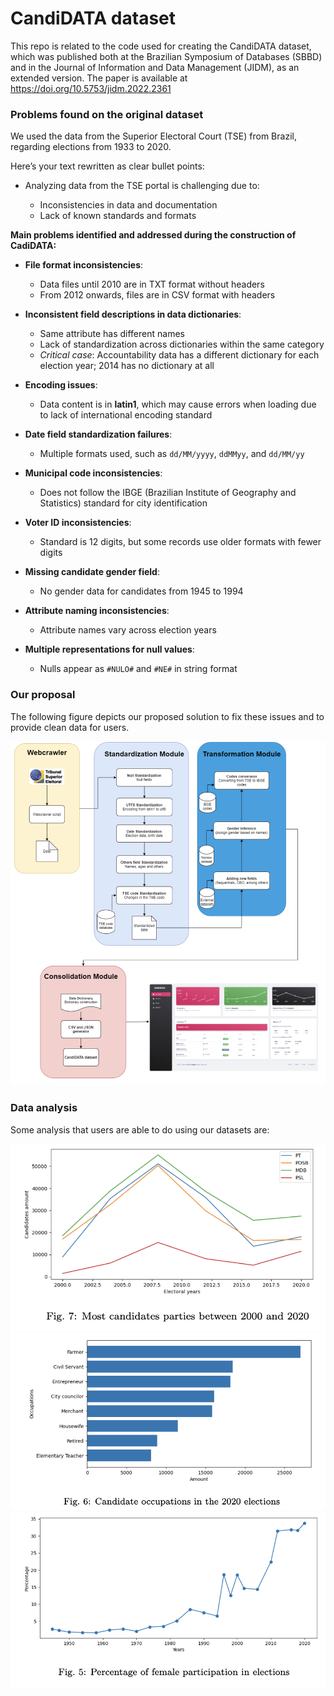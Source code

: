 # CandiDATA dataset

This repo is related to the code used for creating the CandiDATA dataset, which was published both at the Brazilian Symposium of Databases (SBBD) and in the Journal of Information and Data Management (JIDM), as an extended version. The paper is available at https://doi.org/10.5753/jidm.2022.2361


### Problems found on the original dataset

We used the data from the Superior Electoral Court (TSE) from Brazil, regarding elections from 1933 to 2020.

Here’s your text rewritten as clear bullet points:

* Analyzing data from the TSE portal is challenging due to:

  * Inconsistencies in data and documentation
  * Lack of known standards and formats

**Main problems identified and addressed during the construction of CadiDATA:**

* **File format inconsistencies**:

  * Data files until 2010 are in TXT format without headers
  * From 2012 onwards, files are in CSV format with headers

* **Inconsistent field descriptions in data dictionaries**:

  * Same attribute has different names
  * Lack of standardization across dictionaries within the same category
  * *Critical case*: Accountability data has a different dictionary for each election year; 2014 has no dictionary at all

* **Encoding issues**:

  * Data content is in **latin1**, which may cause errors when loading due to lack of international encoding standard

* **Date field standardization failures**:

  * Multiple formats used, such as `dd/MM/yyyy`, `ddMMyy`, and `dd/MM/yy`

* **Municipal code inconsistencies**:

  * Does not follow the IBGE (Brazilian Institute of Geography and Statistics) standard for city identification

* **Voter ID inconsistencies**:

  * Standard is 12 digits, but some records use older formats with fewer digits

* **Missing candidate gender field**:

  * No gender data for candidates from 1945 to 1994

* **Attribute naming inconsistencies**:

  * Attribute names vary across election years

* **Multiple representations for null values**:

  * Nulls appear as `#NULO#` and `#NE#` in string format

### Our proposal

The following figure depicts our proposed solution to fix these issues and to provide clean data for users.

![](module.png)

### Data analysis

Some analysis that users are able to do using our datasets are:

![](an1.png)
![](an2.png)
![](an3.png)
